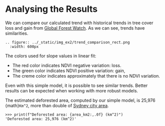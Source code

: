 # Analysing the Results

We can compare our calculated trend with historical trends in tree cover loss and gain from [Global Forest Watch](https://www.globalforestwatch.org/map). As we can see, trends have similarities.

```{eval-rst}
.. figure:: ../_static/img_ex2/trend_comparison_rect.png
  :width: 600px
```

The colors used for slope values in linear fit:

- The red color indicates NDVI negative variation: loss.
- The green color indicates NDVI positive variation: gain,
- The creme color indicates approximately that there is no NDVI variation.

Even with this simple model, it is possible to see similar trends.
Better results can be expected when working with more robust models.

The estimated deforested area, computed by our simple model, is 25,976 {math}`Km^2`, more than double of [Sydney city area](https://www.britannica.com/place/Sydney-New-South-Wales).

```{code-block} python
>>> print(f"Deforested area: {area_km2:,.0f} (km^2)")
'Deforested area: 25,976 (km^2)'
```
